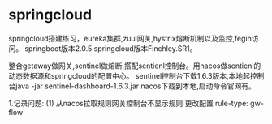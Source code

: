 # springcloud

springcloud搭建练习，eureka集群,zuul网关,hystrix熔断机制以及监控,fegin访问。
springboot版本2.0.5 springcloud版本Finchley.SR1。

整合getaway做网关,sentinel做熔断,搭配sentienl控制台。用nacos做sentienl的动态数据源和springcloud的配置中心。
sentinel控制台下载1.6.3版本,本地起控制台java -jar sentinel-dashboard-1.6.3.jar
nacos下载到本地,启动命令官网有。

1.记录问题:
   (1) 从nacos拉取规则网关控制台不显示规则 更改配置  rule-type: gw-flow


